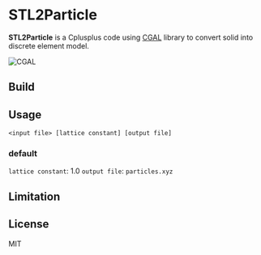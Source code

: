 # STL2Particle

**STL2Particle** is a Cplusplus code using [CGAL](https://www.cgal.org/) library to convert solid into discrete element model.

![CGAL](https://www.cgal.org/images/cgal_front_page_2013.png)

## Build

## Usage

```
<input file> [lattice constant] [output file]
```

### default
`lattice constant`: 1.0
`output file`: `particles.xyz`

## Limitation


## License
MIT
